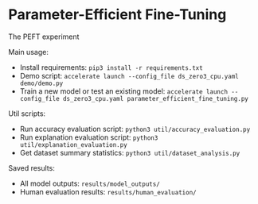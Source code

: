 # Parameter-Efficient Fine-Tuning
The PEFT experiment


Main usage:
 - Install requirements: `pip3 install -r requirements.txt`
 - Demo script: `accelerate launch --config_file ds_zero3_cpu.yaml demo/demo.py`
 - Train a new model or test an existing model: `accelerate launch --config_file ds_zero3_cpu.yaml parameter_efficient_fine_tuning.py`

Util scripts:
 - Run accuracy evaluation script: `python3 util/accuracy_evaluation.py`
 - Run explanation evaluation script: `python3 util/explanation_evaluation.py`
 - Get dataset summary statistics: `python3 util/dataset_analysis.py`

Saved results:
 - All model outputs: `results/model_outputs/`
 - Human evaluation results: `results/human_evaluation/`


